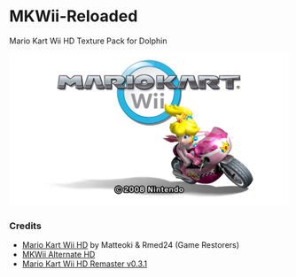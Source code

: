 # MKWii-Reloaded
Mario Kart Wii HD Texture Pack for Dolphin

![](/mkwii-reloaded.jpg)

### Credits

- [Mario Kart Wii HD](https://drive.google.com/drive/folders/1G11t2cOKiq48-BjBgWd-dsOKyqxiXPvZ) by Matteoki & Rmed24 (Game Restorers)
- [MKWii Alternate HD](https://github.com/RMED24/MKWii-Alternate-HD)
- [Mario Kart Wii HD Remaster v0.3.1](https://forums.dolphin-emu.org/Thread-mario-kart-wii-hd-remaster?pid=517336#pid517336)
